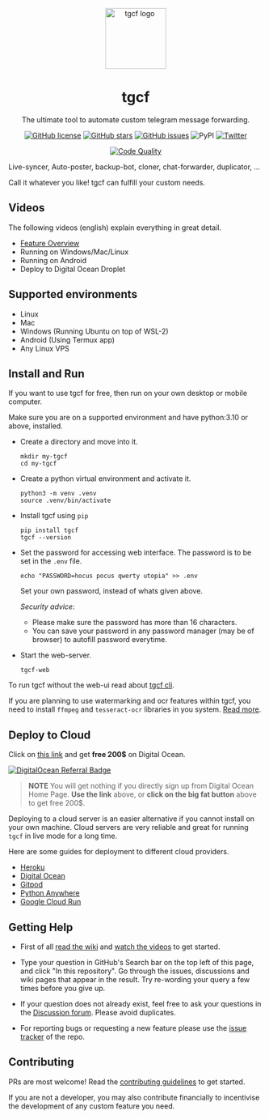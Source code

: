 <!-- markdownlint-disable -->

<p align="center">
<a href = "https://github.com/aahnik/tgcf" > <img src = "https://user-images.githubusercontent.com/66209958/115183360-3fa4d500-a0f9-11eb-9c0f-c5ed03a9ae17.png" alt = "tgcf logo"  width=120> </a>
</p>

<h1 align="center"> tgcf </h1>

<p align="center">
The ultimate tool to automate custom telegram message forwarding.
</p>

<p align="center">
<a href="https://github.com/aahnik/tgcf/blob/main/LICENSE"><img src="https://img.shields.io/github/license/aahnik/tgcf" alt="GitHub license"></a>
<a href="https://github.com/aahnik/tgcf/stargazers"><img src="https://img.shields.io/github/stars/aahnik/tgcf?style=social" alt="GitHub stars"></a>
<a href="https://github.com/aahnik/tgcf/issues"><img src="https://img.shields.io/github/issues/aahnik/tgcf" alt="GitHub issues"></a>
<img src="https://img.shields.io/pypi/v/tgcf" alt="PyPI">
<a href="https://twitter.com/intent/tweet?text=Wow:&amp;url=https%3A%2F%2Fgithub.com%2Faahnik%2Ftgcf"><img src="https://img.shields.io/twitter/url?style=social&amp;url=https%3A%2F%2Fgithub.com%2Faahnik%2Ftgcf" alt="Twitter"></a>
</p>
<p align="center">
<a href="https://github.com/aahnik/tgcf/actions/workflows/quality.yml"><img src="https://github.com/aahnik/tgcf/actions/workflows/quality.yml/badge.svg" alt="Code Quality"></a>
</p>

Live-syncer, Auto-poster, backup-bot, cloner, chat-forwarder, duplicator, ...

Call it whatever you like! tgcf can fulfill your custom needs.

## Videos

<!-- markdownlint-enable -->

The following videos (english) explain everything in great detail.

- [Feature Overview](https://youtu.be/FclVGY-K70M)
- Running on Windows/Mac/Linux
- Running on Android
- Deploy to Digital Ocean Droplet

## Supported environments

- Linux
- Mac
- Windows (Running Ubuntu on top of WSL-2)
- Android (Using Termux app)
- Any Linux VPS

## Install and Run

If you want to use tgcf for free, then run on your own desktop or mobile computer.

Make sure you are on a supported environment and have python:3.10 or above, installed.

- Create a directory and move into it.

  ```shell
  mkdir my-tgcf
  cd my-tgcf
  ```

- Create a python virtual environment and activate it.

  ```shell
  python3 -m venv .venv
  source .venv/bin/activate
  ```

- Install tgcf using `pip`

  ```shell
  pip install tgcf
  tgcf --version
  ```

- Set the password for accessing web interface.
  The password is to be set in the `.env` file.

  ```shell
  echo "PASSWORD=hocus pocus qwerty utopia" >> .env
  ```

  Set your own password, instead of whats given above.

  _Security advice_:

  - Please make sure the password has more than 16 characters.
  - You can save your password in any password manager (may be of browser)
    to autofill password everytime.

- Start the web-server.

  ```shell
  tgcf-web
  ```

To run tgcf without the web-ui read about
[tgcf cli](https://github.com/aahnik/tgcf/wiki/CLI-Usage).

If you are planning to use watermarking and ocr features within tgcf,
you need to install `ffmpeg` and `tesseract-ocr` libraries in you system.
[Read more](https://github.com/aahnik/tgcf/wiki/Additional-Requirements).

## Deploy to Cloud

Click on [this link](https://m.do.co/c/98b725055148) and get **free 200$**
on Digital Ocean.

[![DigitalOcean Referral Badge](https://web-platforms.sfo2.digitaloceanspaces.com/WWW/Badge%203.svg)](https://www.digitalocean.com/?refcode=98b725055148&utm_campaign=Referral_Invite&utm_medium=Referral_Program&utm_source=badge)

> **NOTE** You will get nothing if you directly sign up from Digital Ocean Home Page.
> **Use the link** above, or **click on the big fat button** above to get free 200$.

Deploying to a cloud server is an easier alternative if you cannot install
on your own machine.
Cloud servers are very reliable and great for running `tgcf` in live mode
for a long time.

Here are some guides for deployment to different cloud providers.

- [Heroku](https://github.com/aahnik/tgcf/wiki/Deploy-to-Heroku)
- [Digital Ocean](https://github.com/aahnik/tgcf/wiki/Deploy-to-Digital-Ocean)
- [Gitpod](https://github.com/aahnik/tgcf/wiki/Run-for-free-on-Gitpod")
- [Python Anywhere](https://github.com/aahnik/tgcf/wiki/Run-on-PythonAnywhere)
- [Google Cloud Run](https://github.com/aahnik/tgcf/wiki/Run-on-Google-Cloud)

## Getting Help

- First of all [read the wiki](https://github.com/aahnik/tgcf/wiki)
  and [watch the videos](https://www.youtube.com/channel/UCcEbN0d8iLTB6ZWBE_IDugg)
  to get started.

- Type your question in GitHub's Search bar on the top left of this page,
  and click "In this repository".
  Go through the issues, discussions and wiki pages that appear in the result.
  Try re-wording your query a few times before you give up.

- If your question does not already exist,
  feel free to ask your questions in the
  [Discussion forum](https://github.com/aahnik/tgcf/discussions/new).
  Please avoid duplicates.

- For reporting bugs or requesting a new feature please use the [issue tracker](https://github.com/aahnik/tgcf/issues/new)
  of the repo.

## Contributing

PRs are most welcome! Read the [contributing guidelines](/.github/CONTRIBUTING.md)
to get started.

If you are not a developer, you may also contribute financially to
incentivise the development of any custom feature you need.
